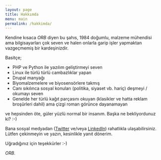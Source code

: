 ```yaml
---
layout: page
title: Hakkımda
menu: main
permalink: /hakkimda/
---
```


Kendine kısaca *ORB* diyen bu şahıs, 1984 doğumlu, malzeme mühendisi ama bilgisayarları çok seven ve halen onlarla garip işler yapmaktan vazgeçmemiş bir kardeşinizdir.

Basitçe;

* PHP ve Python ile yazılım geliştirmeyi seven
* Linux ile türlü türlü cambazlıklar yapan
* Drupal manyağı
* Biyomalzemelere ve biyosensörlere takmış
* Canı sıkılınca sosyal konuları (politika, siyaset vb. hariç) deşmeyi / okumayı seven
* Genelde her türlü kağıt parçasını okuyan (klasikler ve hatta reklam broşürleri dahil) ama çizgi roman görünce dayanamayan

ve hepsinden öte, güler yüzlü normal bir insanım. Başka ne bekliyordunuz ki? :-)

Bana sosyal medyadan ([Twitter](https://twitter.com/orbingol) ve/veya [LinkedIn](https://www.linkedin.com/in/onurraufbingol)) rahatlıkla ulaşabilirsiniz. Lütfen çekinmeyin ve yazın, kesinlikle yanıt dönerim.

Uğradığınız için teşekkürler :-)

_ORB._
